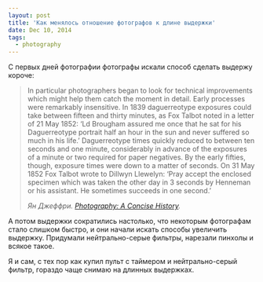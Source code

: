 ```yaml
---
layout: post
title: 'Как менялось отношение фотографов к длине выдержки'
date: Dec 10, 2014
tags:
  - photography
---
```


С первых дней фотографии фотографы искали способ сделать выдержу короче:

> In particular photographers began to look for technical improvements which might help them catch the moment in detail. Early processes were remarkably insensitive. In 1839 daguerreotype exposures could take between fifteen and thirty minutes, as Fox Talbot noted in a letter of 21 May 1852: ‘Ld Brougham assured me once that he sat for his Daguerreotype portrait half an hour in the sun and never suffered so much in his life.’ Daguerreotype times quickly reduced to between ten seconds and one minute, considerably in advance of the exposures of a minute or two required for paper negatives. By the early fifties, though, exposure times were down to a matter of seconds. On 31 May 1852 Fox Talbot wrote to Dillwyn Llewelyn: ‘Pray accept the enclosed specimen which was taken the other day in 3 seconds by Henneman or his assistant. He sometimes succeeds in one second.’
>
> *Ян Джеффри. [Photography: A Concise History](http://www.amazon.com/Photography-Concise-History-World-Art/dp/0500201870/?tag=artesapesphot-20).*

А потом выдержки сократились настолько, что некоторым фотографам стало слишком быстро, и они начали искать способы увеличить выдержку. Придумали нейтрально-серые фильтры, нарезали пинхолы и всякое такое.

Я и сам, с тех пор как купил пульт с таймером и нейтрально-серый фильтр, гораздо чаще снимаю на длинных выдержках.
